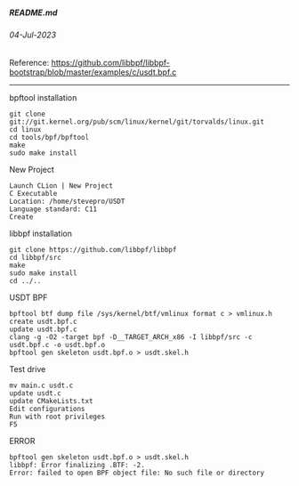 ##### README.md
###### 04-Jul-2023
Reference: https://github.com/libbpf/libbpf-bootstrap/blob/master/examples/c/usdt.bpf.c
<hr />

bpftool installation
```
git clone git://git.kernel.org/pub/scm/linux/kernel/git/torvalds/linux.git
cd linux
cd tools/bpf/bpftool
make
sudo make install
```
New Project
```
Launch CLion | New Project
C Executable
Location: /home/stevepro/USDT
Language standard: C11
Create
```
libbpf installation
```
git clone https://github.com/libbpf/libbpf
cd libbpf/src
make
sudo make install
cd ../..
```
USDT BPF
```
bpftool btf dump file /sys/kernel/btf/vmlinux format c > vmlinux.h
create usdt.bpf.c
update usdt.bpf.c
clang -g -O2 -target bpf -D__TARGET_ARCH_x86 -I libbpf/src -c usdt.bpf.c -o usdt.bpf.o
bpftool gen skeleton usdt.bpf.o > usdt.skel.h
```
Test drive
```
mv main.c usdt.c
update usdt.c
update CMakeLists.txt
Edit configurations
Run with root privileges
F5
```
ERROR
```
bpftool gen skeleton usdt.bpf.o > usdt.skel.h
libbpf: Error finalizing .BTF: -2.
Error: failed to open BPF object file: No such file or directory
```